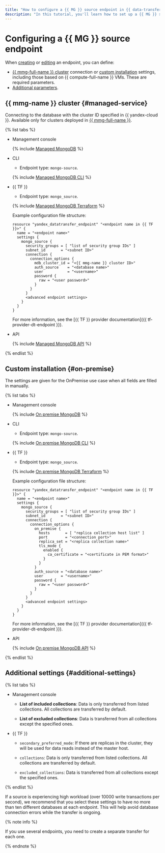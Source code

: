 ```yaml
---
title: "How to configure a {{ MG }} source endpoint in {{ data-transfer-full-name }}"
description: "In this tutorial, you'll learn how to set up a {{ MG }} source endpoint in {{ data-transfer-full-name }}."
---
```


# Configuring a {{ MG }} source endpoint

When [creating](../index.md#create) or [editing](../index.md#update) an endpoint, you can define:

* [{{ mmg-full-name }} cluster](#managed-service) connection or [custom installation](#on-premise) settings, including those based on {{ compute-full-name }} VMs. These are required parameters.
* [Additional parameters](#additional-settings).


## {{ mmg-name }} cluster {#managed-service}

Connecting to the database with the cluster ID specified in {{ yandex-cloud }}. Available only for clusters deployed in [{{ mmg-full-name }}](../../../../managed-mongodb/).

{% list tabs %}

- Management console

   {% include [Managed MongoDB](../../../../_includes/data-transfer/necessary-settings/ui/managed-mongodb.md) %}

- CLI

   * Endpoint type: `mongo-source`.

   {% include [Managed MongoDB CLI](../../../../_includes/data-transfer/necessary-settings/cli/managed-mongodb.md) %}

- {{ TF }}

   * Endpoint type: `mongo_source`.

   {% include [Managed MongoDB Terraform](../../../../_includes/data-transfer/necessary-settings/terraform/managed-mongodb.md) %}

   Example configuration file structure:

   
   ```hcl
   resource "yandex_datatransfer_endpoint" "<endpoint name in {{ TF }}>" {
     name = "<endpoint name>"
     settings {
       mongo_source {
         security_groups = [ "list of security group IDs" ]
         subnet_id       = "<subnet ID>"
         connection {
           connection_options {
             mdb_cluster_id = "<{{ mmg-name }} cluster ID>"
             auth_source    = "<database name>"
             user           = "<username>"
             password {
               raw = "<user password>"
             }
           }
         }
         <advanced endpoint settings>
       }
     }
   }
   ```


    For more information, see the [{{ TF }} provider documentation]({{ tf-provider-dt-endpoint }}).

- API

   {% include [Managed MongoDB API](../../../../_includes/data-transfer/necessary-settings/api/managed-mongodb.md) %}

{% endlist %}


## Custom installation {#on-premise}

The settings are given for the OnPremise use case when all fields are filled in manually.

{% list tabs %}

- Management console

   {% include [On premise MongoDB](../../../../_includes/data-transfer/necessary-settings/ui/on-premise-mongodb.md) %}

- CLI

   * Endpoint type: `mongo-source`.

   {% include [On premise MongoDB CLI](../../../../_includes/data-transfer/necessary-settings/cli/on-premise-mongodb.md) %}

- {{ TF }}

   * Endpoint type: `mongo_source`.

   {% include [On premise MongoDB Terraform](../../../../_includes/data-transfer/necessary-settings/terraform/on-premise-mongodb.md) %}

   Example configuration file structure:

   
   ```hcl
   resource "yandex_datatransfer_endpoint" "<endpoint name in {{ TF }}>" {
     name = "<endpoint name>"
     settings {
       mongo_source {
         security_groups = [ "list of security group IDs" ]
         subnet_id       = "<subnet ID>"
         connection {
           connection_options {
             on_premise {
               hosts       = [ "replica collection host list" ]
               port        = "<connection port>"
               replica_set = "<replica collection name>"
               tls_mode {
                 enabled {
                   ca_certificate = "<certificate in PEM format>"
                 }
               }
             }
             auth_source = "<database name>"
             user        = "<username>"
             password {
               raw = "<user password>"
             }
           }
         }
         <advanced endpoint settings>
       }
     }
   }
   ```


   For more information, see the [{{ TF }} provider documentation]({{ tf-provider-dt-endpoint }}).

- API

   {% include [On premise MongoDB API](../../../../_includes/data-transfer/necessary-settings/api/on-premise-mongodb.md) %}

{% endlist %}

## Additional settings {#additional-settings}

{% list tabs %}

- Management console

   * **List of included collections**: Data is only transferred from listed collections. All collections are transferred by default.

   * **List of excluded collections**: Data is transferred from all collections except the specified ones.

- {{ TF }}

   * `secondary_preferred_mode`: If there are replicas in the cluster, they will be used for data reads instead of the master host.

   * `collections`: Data is only transferred from listed collections. All collections are transferred by default.

   * `excluded_collections`: Data is transferred from all collections except the specified ones.

{% endlist %}

If a source is experiencing high workload (over 10000 write transactions per second), we recommend that you select these settings to have no more than ten different databases at each endpoint. This will help avoid database connection errors while the transfer is ongoing.

{% note info %}

If you use several endpoints, you need to create a separate transfer for each one.

{% endnote %}
